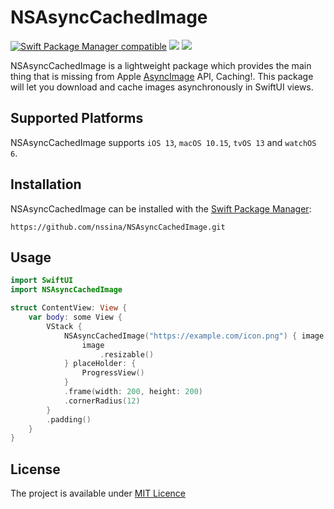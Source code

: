 # NSAsyncCachedImage

[![Swift Package Manager compatible](https://img.shields.io/badge/Swift%20Package%20Manager-compatible-success.svg)](https://github.com/apple/swift-package-manager)
[![](https://img.shields.io/endpoint?url=https%3A%2F%2Fswiftpackageindex.com%2Fapi%2Fpackages%2Fnssina%2FNSAsyncCachedImage%2Fbadge%3Ftype%3Dswift-versions)](https://swiftpackageindex.com/nssina/NSAsyncCachedImage)
[![](https://img.shields.io/endpoint?url=https%3A%2F%2Fswiftpackageindex.com%2Fapi%2Fpackages%2Fnssina%2FNSAsyncCachedImage%2Fbadge%3Ftype%3Dplatforms)](https://swiftpackageindex.com/nssina/NSAsyncCachedImage)

NSAsyncCachedImage is a lightweight package which provides the main thing that is missing from Apple [AsyncImage](https://developer.apple.com/documentation/swiftui/asyncimage) API, Caching!. This package will let you download and cache images asynchronously in SwiftUI views.

## Supported Platforms

NSAsyncCachedImage supports `iOS 13`, `macOS 10.15`, `tvOS 13` and `watchOS 6`.  

## Installation

NSAsyncCachedImage can be installed with the [Swift Package Manager](https://www.swift.org/package-manager/):

```
https://github.com/nssina/NSAsyncCachedImage.git
```

## Usage

```swift
import SwiftUI
import NSAsyncCachedImage

struct ContentView: View {
    var body: some View {
        VStack {
            NSAsyncCachedImage("https://example.com/icon.png") { image in
                image
                    .resizable()
            } placeHolder: {
                ProgressView()
            }
            .frame(width: 200, height: 200)
            .cornerRadius(12)
        }
        .padding()
    }
}
```

## License

The project is available under [MIT Licence](./LICENSE)
